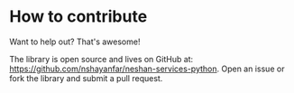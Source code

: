 How to contribute
=================

Want to help out? That's awesome!

The library is open source and lives on GitHub at:
https://github.com/nshayanfar/neshan-services-python.
Open an issue or fork the library and submit a pull request.

